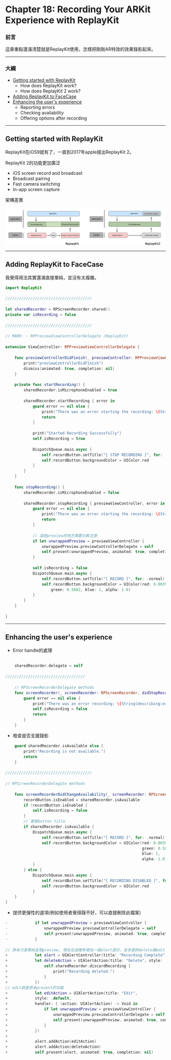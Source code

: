# Chapter 18: Recording Your ARKit Experience with ReplayKit

### 前言

這章重點還滿清楚就是ReplayKit使用，怎樣把剛剛AR特效的效果錄影起來。

------

### 大綱

- [Getting started with ReplayKit](#1)
  - How does ReplayKit work?
  - How does ReplayKit 2 work?
- [Adding ReplayKit to FaceCase](#2)
- [Enhancing the user's experience](#3)
  - Reporting errors
  - Checking availability
  - Offering options after recording


------

<h2 id="1">Getting started with ReplayKit</h2>

ReplayKit在iOS9就有了，一直到2017年apple提出ReplayKit 2。

ReplayKit 2的功能更加廣泛

- iOS screen record and broadcast
- Broadcast pairing
- Fast camera switching
- In-app screen capture

架構差異

![](../.gitbook/assets/179.png)

------

<h2 id="2">Adding ReplayKit to FaceCase</h2>

我覺得用法其實還滿直接單純，並沒有太複雜。

```Swift
import ReplayKit

//////////////////////////////////////

let sharedRecorder = RPScreenRecorder.shared()
private var isRecording = false

//////////////////////////////////////

// MARK: - RPPreviewViewControllerDelegate (ReplayKit)

extension ViewController: RPPreviewViewControllerDelegate {

    func previewControllerDidFinish(_ previewController: RPPreviewViewController) {
        print("previewControllerDidFinish")
        dismiss(animated: true, completion: nil)
    }

    private func startRecording() {
        sharedRecorder.isMicrophoneEnabled = true

        sharedRecorder.startRecording { error in
            guard error == nil else {
                print("There was an error starting the recording: \(String(describing: error?.localizedDescription))")
                return
            }

            print("Started Recording Successfully")
            self.isRecording = true

            DispatchQueue.main.async {
                self.recordButton.setTitle("[ STOP RECORDING ]", for: .normal)
                self.recordButton.backgroundColor = UIColor.red
            }
        }
    }

    func stopRecording() {
        sharedRecorder.isMicrophoneEnabled = false

        sharedRecorder.stopRecording { previewViewController, error in
            guard error == nil else {
                print("There was an error starting the recording: \(String(describing: error?.localizedDescription))")
                return
            }

            // 這段preview的地方需要比較注意
            if let unwrappedPreview = previewViewController {
                unwrappedPreview.previewControllerDelegate = self
                self.present(unwrappedPreview, animated: true, completion: {})
            }

            self.isRecording = false
            DispatchQueue.main.async {
                self.recordButton.setTitle("[ RECORD ]", for: .normal)
                self.recordButton.backgroundColor = UIColor(red: 0.0039,
                    green: 0.5882, blue: 1, alpha: 1.0)
            }
        }
    }

}
```

------

<h2 id="3">Enhancing the user's experience</h2>

- Error handle的處理

```Swift

    sharedRecorder.delegate = self

///////////////////////////////////

    // RPScreenRecorderDelegate methods
    func screenRecorder(_ screenRecorder: RPScreenRecorder, didStopRecordingWith previewViewController: RPPreviewViewController?, error: Error?) {
        guard error == nil else {
            print("There was an error recording: \(String(describing:error?.localizedDescription))")
            self.isRecording = false
            return
        }
    }
```

- 檢查是否支援錄影

```swift
    guard sharedRecorder.isAvailable else {
        print("Recording is not available.")
        return
    }

//////////////////////////////////////

// RPScreenRecorderDelegate methods

    func screenRecorderDidChangeAvailability(_ screenRecorder: RPScreenRecorder) {
        recordButton.isEnabled = sharedRecorder.isAvailable
        if !recordButton.isEnabled {
            self.isRecording = false
        }
        // 更新button title
        if sharedRecorder.isAvailable {
            DispatchQueue.main.async {
                self.recordButton.setTitle("[ RECORD ]", for: .normal)
                self.recordButton.backgroundColor = UIColor(red: 0.0039,
                                                            green: 0.5882,
                                                            blue: 1,
                                                            alpha: 1.0)
            }
        } else {
            DispatchQueue.main.async {
                self.recordButton.setTitle("[ RECORDING DISABLED ]", for: .normal)
                self.recordButton.backgroundColor = UIColor.red
            }
    }
}
```



- 提供更彈性的選項(例如使用者覺得錄不好，可以直接刪除此檔案)

```Swift
-            if let unwrappedPreview = previewViewController {
-                unwrappedPreview.previewControllerDelegate = self
-                self.present(unwrappedPreview, animated: true, completion: {})
-            }

// 原本只是單純呈現preview, 現在在這裡多增加一個alert提示，並多提拱delete跟edit選項
+            let alert = UIAlertController(title: "Recording Complete", message: "Do you want to preview/edit your recording or delete it?", preferredStyle: .alert)
+            let deleteAction = UIAlertAction(title: "Delete", style: .destructive, handler: { (action) in
+                self.sharedRecorder.discardRecording {
+                    print("Recording deleted.")
+                }
+            })
// edit就是原本present的功能
+            let editAction = UIAlertAction(title: "Edit",
+            style: .default,
+            handler: { (action: UIAlertAction) -> Void in
+                if let unwrappedPreview = previewViewController {
+                    unwrappedPreview.previewControllerDelegate = self
+                    self.present(unwrappedPreview, animated: true, completion: {})
+                }
+            })
+
+            alert.addAction(editAction)
+            alert.addAction(deleteAction)
+            self.present(alert, animated: true, completion: nil)

```

